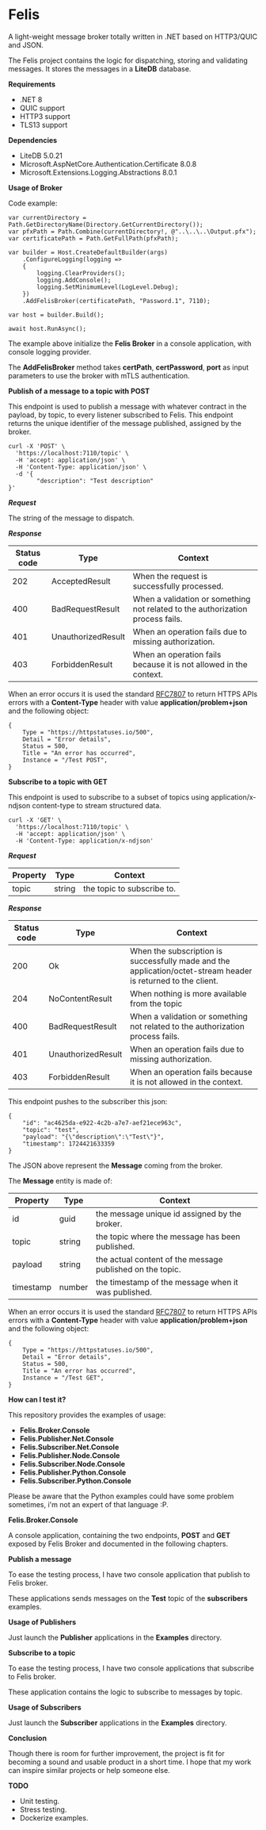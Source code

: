 # Felis
A light-weight message broker totally written in .NET based on HTTP3/QUIC and JSON.

The Felis project contains the logic for dispatching, storing and validating messages.
It stores the messages in a **LiteDB** database.

**Requirements**

- .NET 8
- QUIC support
- HTTP3 support
- TLS13 support

**Dependencies**

- LiteDB 5.0.21
- Microsoft.AspNetCore.Authentication.Certificate 8.0.8
- Microsoft.Extensions.Logging.Abstractions 8.0.1

**Usage of Broker**

Code example:

```
var currentDirectory = Path.GetDirectoryName(Directory.GetCurrentDirectory());
var pfxPath = Path.Combine(currentDirectory!, @"..\..\..\Output.pfx");
var certificatePath = Path.GetFullPath(pfxPath);

var builder = Host.CreateDefaultBuilder(args)
    .ConfigureLogging(logging =>
    {
        logging.ClearProviders();
        logging.AddConsole();
        logging.SetMinimumLevel(LogLevel.Debug);
    })
    .AddFelisBroker(certificatePath, "Password.1", 7110);

var host = builder.Build();

await host.RunAsync();
```
The example above initialize the **Felis Broker** in a console application, with console logging provider.

The **AddFelisBroker** method takes **certPath**, **certPassword**, **port** as input parameters to use the broker with mTLS authentication.

**Publish of a message to a topic with POST**

This endpoint is used to publish a message with whatever contract in the payload, by topic, to every listener subscribed to Felis.
This endpoint returns the unique identifier of the message published, assigned by the broker.

```
curl -X 'POST' \
  'https://localhost:7110/topic' \
  -H 'accept: application/json' \
  -H 'Content-Type: application/json' \
  -d '{
        "description": "Test description"
}'
```

***Request***

The string of the message to dispatch.

***Response***

Status code | Type | Context |
--- | --- | --- |
202 | AcceptedResult | When the request is successfully processed. |
400 | BadRequestResult | When a validation or something not related to the authorization process fails. |
401 | UnauthorizedResult | When an operation fails due to missing authorization. |
403 | ForbiddenResult | When an operation fails because it is not allowed in the context. |

When an error occurs it is used the standard [RFC7807](https://datatracker.ietf.org/doc/html/rfc7807) to return HTTPS APIs errors with a **Content-Type** header with value **application/problem+json** 
and the following object:

```
{
    Type = "https://httpstatuses.io/500",
    Detail = "Error details",
    Status = 500,
    Title = "An error has occurred",
    Instance = "/Test POST",
}
```

**Subscribe to a topic with GET**

This endpoint is used to subscribe to a subset of topics using application/x-ndjson content-type to stream structured data. 

```
curl -X 'GET' \
  'https://localhost:7110/topic' \
  -H 'accept: application/json' \
  -H 'Content-Type: application/x-ndjson'
```

***Request***

Property | Type | Context |
--- | --- | --- |
topic | string | the topic to subscribe to. |

***Response***

Status code | Type | Context                                                                                                       |
--- | --- |---------------------------------------------------------------------------------------------------------------|
200 | Ok | When the subscription is successfully made and the application/octet-stream header is returned to the client. |
204 | NoContentResult | When nothing is more available from the topic |
400 | BadRequestResult | When a validation or something not related to the authorization process fails.                                |
401 | UnauthorizedResult | When an operation fails due to missing authorization.                                                         |
403 | ForbiddenResult | When an operation fails because it is not allowed in the context.                                             |

This endpoint pushes to the subscriber this json:

```
{
    "id": "ac4625da-e922-4c2b-a7e7-aef21ece963c",
    "topic": "test",
    "payload": "{\"description\":\"Test\"}",
    "timestamp": 1724421633359
}
```
The JSON above represent the **Message** coming from the broker.

The **Message** entity is made of:

Property | Type   | Context                                                   |
--- |--------|-----------------------------------------------------------|
id | guid   | the message unique id assigned by the broker.             |
topic | string | the topic where the message has been published.           |
payload | string | the actual content of the message published on the topic. |
timestamp | number | the timestamp of the message when it was published.       |

When an error occurs it is used the standard [RFC7807](https://datatracker.ietf.org/doc/html/rfc7807) to return HTTPS APIs errors with a **Content-Type** header with value **application/problem+json**
and the following object:

```
{
    Type = "https://httpstatuses.io/500",
    Detail = "Error details",
    Status = 500,
    Title = "An error has occurred",
    Instance = "/Test GET",
}
```

**How can I test it?**

This repository provides the examples of usage:

- **Felis.Broker.Console**
- **Felis.Publisher.Net.Console**
- **Felis.Subscriber.Net.Console**
- **Felis.Publisher.Node.Console**
- **Felis.Subscriber.Node.Console**
- **Felis.Publisher.Python.Console**
- **Felis.Subscriber.Python.Console**

Please be aware that the Python examples could have some problem sometimes, i'm not an expert of that language :P.

**Felis.Broker.Console**

A console application, containing the two endpoints, **POST** and **GET** exposed by Felis Broker and documented in the following chapters.

**Publish a message**

To ease the testing process, I have two console application that publish to Felis broker.

These applications sends messages on the **Test** topic of the **subscribers** examples.

**Usage of Publishers**

Just launch the **Publisher** applications in the **Examples** directory.

**Subscribe to a topic**

To ease the testing process, I have two console applications that subscribe to Felis broker.

These application contains the logic to subscribe to messages by topic.

**Usage of Subscribers**

Just launch the **Subscriber** applications in the **Examples** directory.

**Conclusion**

Though there is room for further improvement, the project is fit for becoming a sound and usable product in a short time. I hope that my work can inspire similar projects or help someone else.

**TODO**

- Unit testing.
- Stress testing.
- Dockerize examples.
